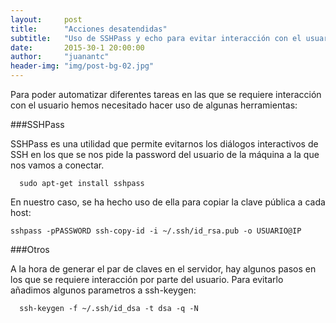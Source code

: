 ```yaml
---
layout:     post
title:      "Acciones desatendidas"
subtitle:   "Uso de SSHPass y echo para evitar interacción con el usuario"
date:       2015-30-1 20:00:00
author:     "juanantc"
header-img: "img/post-bg-02.jpg"
---
```

Para poder automatizar diferentes tareas en las que se requiere interacción con el usuario hemos necesitado hacer uso de algunas herramientas:

###SSHPass

SSHPass es una utilidad que permite evitarnos los diálogos interactivos de SSH en los que se nos pide la password del usuario de la máquina a la que nos vamos a conectar.

      sudo apt-get install sshpass


En nuestro caso, se ha hecho uso de ella para copiar la clave pública a cada host:

    sshpass -pPASSWORD ssh-copy-id -i ~/.ssh/id_rsa.pub -o USUARIO@IP

###Otros

A la hora de generar el par de claves en el servidor, hay algunos pasos en los que se requiere interacción por parte del usuario. Para evitarlo añadimos algunos parametros a ssh-keygen:

      ssh-keygen -f ~/.ssh/id_dsa -t dsa -q -N
